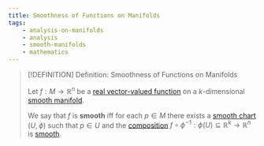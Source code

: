 ```yaml
---
title: Smoothness of Functions on Manifolds
tags:
    - analysis-on-manifolds
    - analysis
    - smooth-manifolds
    - mathematics
---
```


>[!DEFINITION] Definition: Smoothness of Functions on Manifolds
>
>Let $f: M \to \mathbb{R}^n$ be a [real vector-valued function](../Real%20Analysis/Functions%20of%20the%20Real%20Numbers.md) on a $k$-dimensional [smooth manifold](Smooth%20Manifolds.md).
>
>We say that $f$ is **smooth** iff for each $p \in M$ there exists a [smooth chart](Smooth%20Manifolds.md) $(U, \phi)$ such that $p \in U$ and the [composition](../Functions/Composition.md) $f \circ \phi^{-1}: \phi(U) \subseteq \mathbb{R}^k \to \mathbb{R}^n$ is [smooth](../Real%20Analysis/Real%20Vector%20Functions/Differentiation/Partial%20Derivatives%20of%20Real%20Vector%20Functions.md).
>